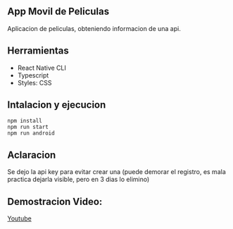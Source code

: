 ## App Movil de Peliculas

Aplicacion de peliculas, obteniendo informacion de una api.

## Herramientas

- React Native CLI
- Typescript
- Styles: CSS

## Intalacion y ejecucion

```
npm install
npm run start
npm run android
```

## Aclaracion
Se dejo la api key para evitar crear una (puede demorar el registro, es mala practica dejarla visible, pero en 3 dias lo elimino)

## Demostracion Video:

[Youtube](<[https://](https://youtube.com/shorts/caPQHZ7UE-Q?feature=share)>)
